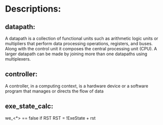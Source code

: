 # Descriptions:

## datapath:
A datapath is a collection of functional units such as arithmetic logic units or multipliers that perform data processing operations, registers, and buses. Along with the control unit it composes the central processing unit (CPU). A larger datapath can be made by joining more than one datapaths using multiplexers.

## controller:
A controller, in a computing context, is a hardware device or a software program that manages or directs the flow of data

## exe_state_calc:
we_<\*> == false if RST
RST = !ExeState + rst
